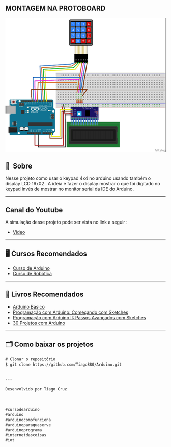 
## MONTAGEM NA PROTOBOARD
![](../images/key_lcd.jpg)


## 🔖&nbsp; Sobre
Nesse projeto como usar o keypad 4x4 no arduino usando também o display  LCD 16x02 . A ideia é fazer o display mostrar o que foi digitado no keypad invés de mostrar no monitor serial da IDE do Arduino.

---

## Canal do Youtube

A simulação desse projeto pode ser vista no link 
a seguir : 
- [Video](https://hotm.art/uZqHn2) 

---
## 🖥️ Cursos Recomendados
- [Curso de Arduino](https://go.hotmart.com/B34741498L) 
- [Curso de Robótica](https://go.hotmart.com/A52784638Q)
---

## 📖 Livros Recomendados
- [Arduino Básico](https://amzn.to/3vx6nOo)
- [Programação com Arduino: Começando com Sketches](https://amzn.to/3gNc5Yx)
- [Programação com Arduino II: Passos Avançados com Sketches](https://amzn.to/2S7O2Jm)
- [30 Projetos com Arduino](https://amzn.to/2QLKEDN)

---

## 🗂 Como baixar os projetos

    # Clonar o repositório
    $ git clone https://github.com/Tiago880/Arduino.git

```

---

Desenvolvido por Tiago Cruz



#cursodearduino​
#arduino​
#arduinocomofunciona​
#arduinoparaqueserve​
#arduinoprograma​
#internetdascoisas​
#iot